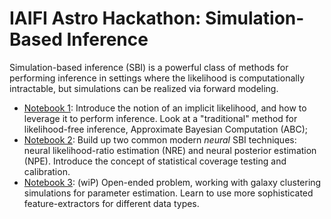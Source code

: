 # IAIFI Astro Hackathon: Simulation-Based Inference

Simulation-based inference (SBI) is a powerful class of methods for performing inference in settings where the likelihood is computationally intractable, but simulations can be realized via forward modeling. 

- [Notebook 1](./notebooks/01_implicit_likelihood.ipynb): Introduce the notion of an implicit likelihood, and how to leverage it to perform inference. Look at a "traditional" method for likelihood-free inference, Approximate Bayesian Computation (ABC);
- [Notebook 2](./notebooks/02_neural_sbi.ipynb): Build up two common modern _neural_ SBI techniques: neural likelihood-ratio estimation (NRE) and neural posterior estimation (NPE). Introduce the concept of statistical coverage testing and calibration.
- [Notebook 3](./notebooks/03_galaxies.ipynb): (wiP) Open-ended problem, working with galaxy clustering simulations for parameter estimation. Learn to use more sophisticated feature-extractors for different data types.
